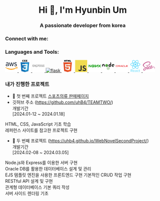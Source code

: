 <h1 align="center">Hi 👋, I'm Hyunbin Um</h1>
<h3 align="center">A passionate developer from korea</h3>




<h3 align="left">Connect with me:</h3>
<p align="left">
</p>

<h3 align="left">Languages and Tools:</h3>
<p align="left"> <a href="https://aws.amazon.com" target="_blank" rel="noreferrer"> <img src="https://raw.githubusercontent.com/devicons/devicon/master/icons/amazonwebservices/amazonwebservices-original-wordmark.svg" alt="aws" width="40" height="40"/> </a> <a href="https://www.w3schools.com/css/" target="_blank" rel="noreferrer"> <img src="https://raw.githubusercontent.com/devicons/devicon/master/icons/css3/css3-original-wordmark.svg" alt="css3" width="40" height="40"/> </a> <a href="https://expressjs.com" target="_blank" rel="noreferrer"> <img src="https://raw.githubusercontent.com/devicons/devicon/master/icons/express/express-original-wordmark.svg" alt="express" width="40" height="40"/> </a> <a href="https://flask.palletsprojects.com/" target="_blank" rel="noreferrer"> <img src="https://www.vectorlogo.zone/logos/pocoo_flask/pocoo_flask-icon.svg" alt="flask" width="40" height="40"/> </a> <a href="https://www.w3.org/html/" target="_blank" rel="noreferrer"> <img src="https://raw.githubusercontent.com/devicons/devicon/master/icons/html5/html5-original-wordmark.svg" alt="html5" width="40" height="40"/> </a> <a href="https://developer.mozilla.org/en-US/docs/Web/JavaScript" target="_blank" rel="noreferrer"> <img src="https://raw.githubusercontent.com/devicons/devicon/master/icons/javascript/javascript-original.svg" alt="javascript" width="40" height="40"/> </a> <a href="https://www.nginx.com" target="_blank" rel="noreferrer"> <img src="https://raw.githubusercontent.com/devicons/devicon/master/icons/nginx/nginx-original.svg" alt="nginx" width="40" height="40"/> </a> <a href="https://nodejs.org" target="_blank" rel="noreferrer"> <img src="https://raw.githubusercontent.com/devicons/devicon/master/icons/nodejs/nodejs-original-wordmark.svg" alt="nodejs" width="40" height="40"/> </a> <a href="https://www.oracle.com/" target="_blank" rel="noreferrer"> <img src="https://raw.githubusercontent.com/devicons/devicon/master/icons/oracle/oracle-original.svg" alt="oracle" width="40" height="40"/> </a> <a href="https://reactjs.org/" target="_blank" rel="noreferrer"> <img src="https://raw.githubusercontent.com/devicons/devicon/master/icons/react/react-original-wordmark.svg" alt="react" width="40" height="40"/> </a> <a href="https://sass-lang.com" target="_blank" rel="noreferrer"> <img src="https://raw.githubusercontent.com/devicons/devicon/master/icons/sass/sass-original.svg" alt="sass" width="40" height="40"/> </a> </p>

<h3>내가 진행한 프로젝트</h3>   

- 🔭 첫 번째 프로젝트 [스포츠의류 판매페이지](https://uhb4.github.io/TEAMTWO/)   
- 깃허브 주소   (https://github.com/uhB4/TEAMTWO/)   
개발기간   
[2024.01-12 ~ 2024.01.18]   

HTML, CSS, JavaScript 기초 학습   
레퍼런스 사이트를 참고한 프로젝트 구현 

- 🔭 두 번째 프로젝트 (https://uhb4.github.io/WebNovelSecondProject/)   
개발기간   
[2024.02-08 ~ 2024.03.05]  

Node.js와 Express를 이용한 서버 구현   
Oracle DB를 활용한 데이터베이스 설계 및 관리   
EJS 템플릿 엔진을 사용한 프론트엔드 구현 
기본적인 CRUD 작업 구현   
RESTful API 설계 및 구현   
관계형 데이터베이스 기본 쿼리 작성   
서버 사이드 렌더링 기초
